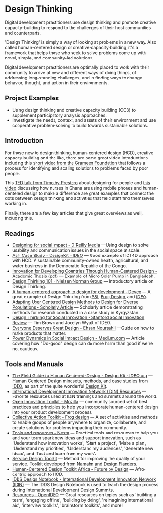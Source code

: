 # Design Thinking

Digital development practitioners use design thinking and promote creative capacity-building to respond to the challenges of their host communities and counterparts.

'Design Thinking' is simply a way of looking at problems in a new way. Also called human-centered design or creative-capacity-building, it's a framework that helps those who seek to solve problems come up with novel, simple, and community-led solutions.

Digital development practitioners are optimally placed to work with their community to arrive at new and different ways of doing things, of addressing long-standing challenges, and in finding ways to change behavior, thought, and action in their environments.

## Project Examples

* Using design thinking and creative capacity building \(CCB\) to supplement participatory analysis approaches.
* Investigate the needs, context, and assets of their environment and use cooperative problem-solving to build towards sustainable solutions.



## Introduction

For those new to design thinking, human-centered design (HCD), creative capacity building and the like, there are some great video introductions – including this [short video from the Grameen Foundation](https://www.youtube.com/watch?v=6mcZKWhjr9o) that follows a process for identifying and scaling solutions to problems faced by poor people.

This [TED talk from Timothy Prestero](http://www.ted.com/talks/timothy_prestero_design_for_people_not_awards) about designing for people and [this video](https://www.youtube.com/watch?v=DjevL1kY-sI) discussing how nurses in Ghana are using mobile phones and human-centered design to make a difference are great examples that connect the dots between design thinking and activities that field staff find themselves working in.

Finally, there are a few key articles that give great overviews as well, including this.



## Readings

- [Designing for social impact - O'Reilly Media](https://www.oreilly.com/ideas/designing-for-social-impact) —Using design to solve usability and communication issues in the social space at scale.
- [Asili Case Study - DesignKit - IDEO](http://www.designkit.org/case-studies/6) — Good example of ICT4D approach with HCD. A sustainable community-owned health, agricultural, and water business in the Democratic Republic of the Congo.
- [Innovation for Developing Countries Through Human-Centered Design - Academic Thesis (pdf)](http://www.poverty.ch/documents/MasterSolarPumpKarin.pdf) — Example of Micro Solar Pump in Bangladesh.
- [Design Thinking 101 - Nielsen Norman Group](https://www.nngroup.com/articles/design-thinking/) — Introductory article on Design Thinking.
- [A human-centered approach to design for development - Devex](https://www.devex.com/news/a-human-centered-approach-to-design-for-development-87978) — A great example of Design Thinking from [PSI](http://www.psi.org/), [Frog Design](http://www.frogdesign.com/), and [IDEO](https://www.ideo.com/).
- [Adapting User Centered Design Methods to Design for Diverse Populations - Scholarly Article](http://itidjournal.org/itid/article/viewFile/423/191) — Scholarly article demonstrating methods for research conducted in a case study in Kyrgyzstan.
- [Design Thinking for Social Innovation - Stanford Social Innovation Review](http://www.ssireview.org/articles/entry/design_thinking_for_social_innovation) — Tim Brown and Jocelyn Wyatt of IDEO.
- [Everyone Deserves Great Design - Ehsan Noursahli](http://www.everyonedeservesgreatdesign.com/) —Guide on how to make products that matter.
- [Power Dynamics in Social Impact Design - Medium.com](https://medium.com/@interkatie/power-dynamics-in-social-impact-design-ca83769a1483#.hjagdqvrw) — Article covering how "Do-good" design can do more harm than good if we're not cautious.



## Tools and Manuals

- [The Field Guide to Human Centered-Design - Design Kit - IDEO.org](http://www.designkit.org/resources/1/) — Human Centered Design mindsets, methods, and case studies from [IDEO](http://www.ideo.org/), as part of the quite wonderful [Design Kit](http://www.designkit.org/).
- [International Development Innovation Network (IDIN) Resources](http://www.idin.org/resource-library) — Favorite resources used at IDIN trainings and summits around the world.
- [Open Innovation Toolkit - Mozilla](https://toolkit.mozilla.org/) — community sourced set of best practices and principles to help you incorporate human-centered design into your product development process.
- [Collective Action Toolkit - Frog design](http://www.frogdesign.com/work/frog-collective-action-toolkit.html) — A set of activities and methods to enable groups of people anywhere to organize, collaborate, and create solutions for problems impacting their community.
- [Tools and resources - Nesta](http://www.nesta.org.uk/resources) — Practical tools and resources to help you and your team spark new ideas and support innovation, such as 'Understand how innovation works', 'Start a project', 'Make a plan', 'Understand my priorities', 'Understand my audiences', 'Generate new ideas', and 'Test and learn from my work'.
- [Service Design Toolkit](http://www.servicedesigntoolkit.org/) — Method for improving the quality of your service. Toolkit developed from [Namahn](http://namahn.com/) and [Design Flanders](http://designvlaanderen.be/).
- [Human-Centered Design Toolkit Africa - Future by Design](http://futurebydesign.co.za/myhcd/) — Afro-centric approach to HCD.
- [IDDS Design Notebook - International Development Innovation Network (IDIN)](http://www.idin.org/resources/curriculum/idds-design-notebook) — The IDDS Design Notebook is used to teach the design process during International Development Design Summits.
- [Resources - OpenIDEO](https://challenges.openideo.com/content/resources) — Great resources on topics such as 'building a team', 'engaging offline', 'building by doing', 'reimagining international aid', 'interview toolkits', 'brainstorm toolkits', and more!



